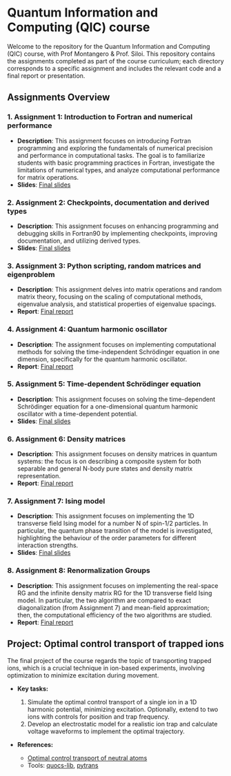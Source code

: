 # Quantum Information and Computing (QIC) course

Welcome to the repository for the Quantum Information and Computing (QIC) course, with Prof Montangero & Prof. Siloi. This repository contains the assignments completed as part of the course curriculum; each directory corresponds to a specific assignment and includes the relevant code and a final report or presentation.

## Assignments Overview

### 1. **Assignment 1: Introduction to Fortran and numerical performance**
   - **Description**: This assignment focuses on introducing Fortran programming and exploring the fundamentals of numerical precision and performance in computational tasks. The goal is to familiarize students with basic programming practices in Fortran, investigate the limitations of numerical types, and analyze computational performance for matrix operations.
   - **Slides**: [Final slides](./Assignment1/Assignment1%20-%20Calandra%20Buonaura%20Lorenzo%20-%20SLIDES.pdf)

### 2. **Assignment 2: Checkpoints, documentation and derived types**
   - **Description**: This assignment focuses on enhancing programming and debugging skills in Fortran90 by implementing checkpoints, improving documentation, and utilizing derived types.
   - **Slides**: [Final slides](./Assignment2/Assignment2%20-%20Calandra%20Buonaura%20Lorenzo%20-%20SLIDES.pdf)

### 3. **Assignment 3: Python scripting, random matrices and eigenproblem**
   - **Description**: This assignment delves into matrix operations and random matrix theory, focusing on the scaling of computational methods, eigenvalue analysis, and statistical properties of eigenvalue spacings.
   - **Report**: [Final report](./Assignment3/Assignment3%20-%20Calandra%20Buonaura%20Lorenzo%20-%20REPORT.pdf)

### 4. **Assignment 4: Quantum harmonic oscillator**
   - **Description**: The assignment focuses on implementing computational methods for solving the time-independent Schrödinger equation in one dimension, specifically for the quantum harmonic oscillator.
   - **Report**: [Final report](./Assignment4/Assignment4%20-%20Calandra%20Buonaura%20Lorenzo%20-%20REPORT.pdf)

### 5. **Assignment 5: Time-dependent Schrödinger equation**
   - **Description**: This assignment focuses on solving the time-dependent Schrödinger equation for a one-dimensional quantum harmonic oscillator with a time-dependent potential.
   - **Slides**: [Final slides](./Assignment5/Assignment5%20-%20Calandra%20Buonaura%20Lorenzo%20-%20SLIDES.pdf)

### 6. **Assignment 6: Density matrices**
   - **Description**: This assignment focuses on density matrices in quantum systems: the focus is on describing a composite system for both separable and general N-body pure states and density matrix representation.
   - **Report**: [Final report](./Assignment6/Assignment6%20-%20Calandra%20Buonaura%20Lorenzo%20-%20REPORT.pdf)

### 7. **Assignment 7: Ising model**
   - **Description**: This assignment focuses on implementing the 1D transverse field Ising model for a number N of spin-1/2 particles. In particular, the quantum phase transition of the model is investigated, highlighting the behaviour of the order parameters for different interaction strengths.
   - **Slides**: [Final slides](./Assignment7/Assignment7%20-%20Calandra%20Buonaura%20Lorenzo%20-%20SLIDES.pdf)

### 8. **Assignment 8: Renormalization Groups**
   - **Description**: This assignment focuses on implementing the real-space RG and the infinite density matrix RG for the 1D transverse field Ising model. In particular, the two algorithm are compared to exact diagonalization (from Assignment 7) and mean-field approximation; then, the computational efficiency of the two algorithms are studied.
   - **Report**: [Final report](./Assignment7/Assignment8%20-%20Calandra%20Buonaura%20Lorenzo%20-%20REPORT.pdf)

## Project: Optimal control transport of trapped ions
The final project of the course regards the topic of transporting trapped ions, which is a crucial technique in ion-based experiments, involving optimization to minimize excitation during movement.

- **Key tasks:**
   1. Simulate the optimal control transport of a single ion in a 1D harmonic potential, minimizing excitation. Optionally, extend to two ions with controls for position and trap frequency.
   2. Develop an electrostatic model for a realistic ion trap and calculate voltage waveforms to implement the optimal trajectory.

- **References:**  
   - [Optimal control transport of neutral atoms](https://doi.org/10.1103/PhysRevResearch.6.033282)  
   - Tools: [quocs-lib](https://pypi.org/project/quocs-lib/), [pytrans](https://pypi.org/project/pytrans/)  
